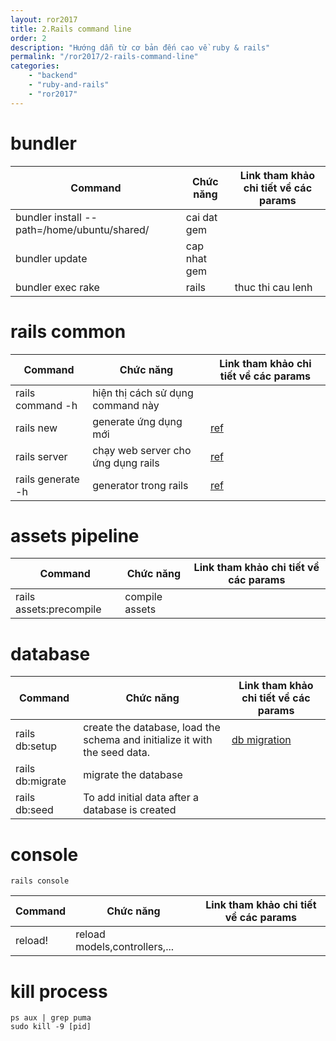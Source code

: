 ```yaml
---
layout: ror2017
title: 2.Rails command line
order: 2
description: "Hướng dẫn từ cơ bản đến cao về ruby & rails" 
permalink: "/ror2017/2-rails-command-line"
categories: 
    - "backend"
    - "ruby-and-rails"
    - "ror2017"
---
```


# bundler

Command | Chức năng | Link tham khảo chi tiết về các params
------------ | --------- | ---------
bundler install --path=/home/ubuntu/shared/ | cai dat gem | &nbsp;
bundler update | cap nhat gem | &nbsp;
bundler exec rake|rails | thuc thi cau lenh | &nbsp;

# rails common

Command | Chức năng | Link tham khảo chi tiết về các params
------------ | --------- | ---------
rails command -h | hiện thị cách sử dụng command này | 
rails new | generate ứng dụng mới | [ref](https://gist.github.com/misostack/abd28538f746119ef92f112a2c805006)
rails server | chạy web server cho ứng dụng rails | [ref](https://gist.github.com/misostack/6f3214af9b29c9cf8cc4d8330a065abd)
rails generate -h | generator trong rails | [ref](https://gist.github.com/misostack/6c49305ae48adbe4ebf817bc574e9f93)

# assets pipeline

Command | Chức năng | Link tham khảo chi tiết về các params
------------ | --------- | ---------
rails assets:precompile | compile assets | &nbsp;

# database

Command | Chức năng | Link tham khảo chi tiết về các params
------------ | --------- | ---------
rails db:setup | create the database, load the schema and initialize it with the seed data. | [db migration](http://guides.rubyonrails.org/active_record_migrations.html)
rails db:migrate | migrate the database | &nbsp;
rails db:seed | To add initial data after a database is created | &nbsp;

# console

```
rails console
```

Command | Chức năng | Link tham khảo chi tiết về các params
------------ | --------- | ---------
reload! | reload models,controllers,... | &nbsp;

# kill process

```
ps aux | grep puma
sudo kill -9 [pid]
```

